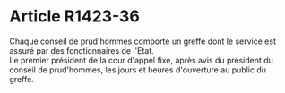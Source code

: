 # Article R1423-36

  
Chaque conseil de prud'hommes comporte un greffe dont le service est assuré par des fonctionnaires de l'Etat.   
Le premier président de la cour d'appel fixe, après avis du président du conseil de prud'hommes, les jours et heures d'ouverture au public du greffe.